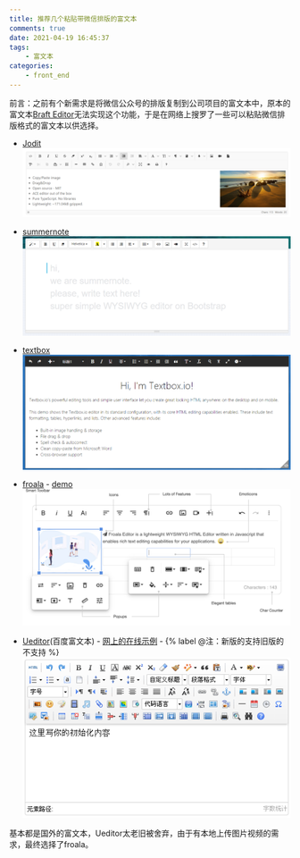 ```yaml
---
title: 推荐几个粘贴带微信排版的富文本
comments: true
date: 2021-04-19 16:45:37
tags: 
    - 富文本
categories:
    - front_end
---
```


前言：之前有个新需求是将微信公众号的排版复制到公司项目的富文本中，原本的富文本[Braft Editor](https://braft.margox.cn/)无法实现这个功能，于是在网络上搜罗了一些可以粘贴微信排版格式的富文本以供选择。

<!-- more -->


+ [Jodit](https://xdsoft.net/jodit/)
![微信截图_20210423175138](/images/微信截图_20210423175138.png)

+ [summernote](https://summernote.org/)
![微信截图_20210423175234](/images/微信截图_20210423175234.png)

+ [textbox](https://www.textbox.io/)
![微信截图_20210423175254](/images/微信截图_20210423175254.png)

+ [froala](https://froala.com/) - [demo](https://froala.com/wysiwyg-editor/examples/)
![editor](/images/editor.jpg)

+ [Ueditor](https://github.com/fex-team/ueditor)(百度富文本) - [网上的在线示例](http://www.ab173.com/ueditor/) - {% label @注：新版的支持旧版的不支持 %}
![687474703a2f2f6665782e62616964752e636f6d2f75656469746f722f646f632f696d616765732f64656d6f2e706e67](/images/687474703a2f2f6665782e62616964752e636f6d2f75656469746f722f646f632f696d616765732f64656d6f2e706e67.png)


基本都是国外的富文本，Ueditor太老旧被舍弃，由于有本地上传图片视频的需求，最终选择了froala。

